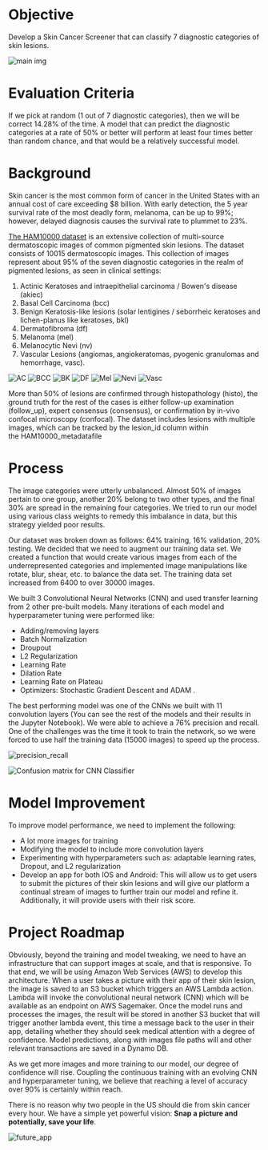 # Objective
Develop a Skin Cancer Screener that can classify 7 diagnostic categories of skin lesions.  
  
![main img](Figures/main_img.JPG)

# Evaluation Criteria
If we pick at random (1 out of 7 diagnostic categories), then we will be correct 14.28% of the time. A model that can predict the diagnostic categories at a rate of 50% or better will perform at least four times better than random chance, and that would be a relatively successful model.  

# Background
Skin cancer is the most common form of cancer in the United States with an annual cost of care exceeding $8 billion. With early detection, the 5 year survival rate of the most deadly form, melanoma, can be up to 99%; however, delayed diagnosis causes the survival rate to plummet to 23%.  

[The HAM10000 dataset](https://dataverse.harvard.edu/dataset.xhtml?persistentId=doi:10.7910/DVN/DBW86T) is an extensive collection of multi-source dermatoscopic images of common pigmented skin lesions. The dataset consists of 10015 dermatoscopic images. This collection of images represent about 95% of the seven diagnostic categories in the realm of pigmented lesions, as seen in clinical settings:  

1. Actinic Keratoses and intraepithelial carcinoma / Bowen's disease (akiec)
2. Basal Cell Carcinoma (bcc)
3. Benign Keratosis-like lesions (solar lentigines / seborrheic keratoses and lichen-planus like keratoses, bkl)
4. Dermatofibroma (df)
5. Melanoma (mel)
6. Melanocytic Nevi (nv)
7. Vascular Lesions (angiomas, angiokeratomas, pyogenic granulomas and hemorrhage, vasc).  

![AC](Figures/AC.png)
![BCC](Figures/BCC.png)
![BK](Figures/BK.png)
![DF](Figures/DF.png)
![Mel](Figures/Mel.png)
![Nevi](Figures/Nevi.png)
![Vasc](Figures/Vasc.png)

More than 50% of lesions are confirmed through histopathology (histo), the ground truth for the rest of the cases is either follow-up examination (follow_up), expert consensus (consensus), or confirmation by in-vivo confocal microscopy (confocal). The dataset includes lesions with multiple images, which can be tracked by the lesion_id column within the HAM10000_metadatafile

# Process
The image categories were utterly unbalanced. Almost 50% of images pertain to one group, another 20% belong to two other types, and the final 30%  are spread in the remaining four categories. We tried to run our model using various class weights to remedy this imbalance in data, but this strategy yielded poor results.  

Our dataset was broken down as follows: 64% training, 16% validation, 20% testing. We decided that we need to augment our training data set. We created a function that would create various images from each of the underrepresented categories and implemented image manipulations like rotate, blur, shear, etc. to balance the data set. The training data set increased from 6400 to over 30000 images.  

We built 3 Convolutional Neural Networks (CNN) and used transfer learning from 2 other pre-built models. Many iterations of each model and hyperparameter tuning were performed like:  

- Adding/removing layers
- Batch Normalization
- Droupout
- L2 Regularization
- Learning Rate
- Dilation Rate
- Learning Rate on Plateau
- Optimizers: Stochastic Gradient Descent and ADAM . 

The best performing model was one of the CNNs we built with 11 convolution layers (You can see the rest of the models and their results in the Jupyter Notebook). We were able to achieve a 76% precision and recall. One of the challenges was the time it took to train the network, so we were forced to use half the training data (15000 images) to speed up the process.   

![precision_recall](Figures/precision_recall.png)
  
![Confusion matrix for CNN Classifier](Figures/CM_Best_Model.png)

# Model Improvement
To improve model performance,  we need to implement the following:

-  A lot more images for training
-  Modifying the model to include more convolution layers 
-  Experimenting with hyperparameters such as: adaptable learning rates, Dropout, and L2 regularization
-  Develop an app for both IOS and Android: This will allow us to get users to submit the pictures of their skin lesions and will give our platform a continual stream of images to further train our model and refine it. Additionally, it will provide users with their risk score.


# Project Roadmap
Obviously, beyond the training and model tweaking, we need to have an infrastructure that can support images at scale, and that is responsive. To that end, we will be using Amazon Web Services (AWS) to develop this architecture. When a user takes a picture with their app of their skin lesion, the image is saved to an S3 bucket which triggers an AWS Lambda action. Lambda will invoke the convolutional neural network (CNN) which will be available as an endpoint on AWS Sagemaker. Once the model runs and processes the images, the result will be stored in another S3 bucket that will trigger another lambda event, this time a message back to the user in their app, detailing whether they should seek medical attention with a degree of confidence. Model predictions, along with images file paths will and other relevant transactions are saved in a Dynamo DB.  

As we get more images and more training to our model, our degree of confidence will rise. Coupling the continuous training with an evolving CNN and hyperparameter tuning, we believe that reaching a level of accuracy over 90% is certainly within reach.  

There is no reason why two people in the US should die from skin cancer every hour. We have a simple yet powerful vision: 
**Snap a picture and potentially, save your life**.  

![future_app](Figures/future_app.png)
